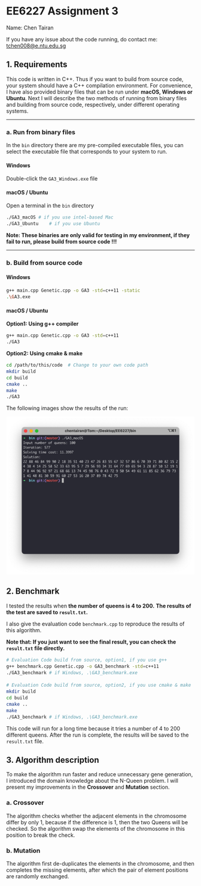 # EE6227 Assignment 3

Name: Chen Tairan

If you have any issue about the code running, do contact me: tchen008@e.ntu.edu.sg

## 1. Requirements

This code is written in C++. Thus if you want to build from source code, your system should have a C++ compilation environment. For convenience, I have also provided binary files that can be run under **macOS, Windows or Ubuntu**. Next I will describe the two methods of running from binary files and building from source code, respectively, under different operating systems.

---

### a. Run from binary files

In the `bin` directory there are my pre-compiled executable files, you can select the executable file that corresponds to your system to run.

#### Windows

Double-click the `GA3_Windows.exe` file

#### macOS / Ubuntu

Open a terminal in the `bin` directory

```bash
./GA3_macOS	# if you use intel-based Mac
./GA3_Ubuntu	# if you use Ubuntu
```

**Note: These binaries are only valid for testing in my environment, if they fail to run, please build from source code !!!**

---

### b. Build from source code

#### Windows

```bash
g++ main.cpp Genetic.cpp -o GA3 -std=c++11 -static
.\GA3.exe
```

#### macOS / Ubuntu

**Option1: Using g++ compiler**

```bash
g++ main.cpp Genetic.cpp -o GA3 -std=c++11
./GA3
```

**Option2: Using cmake & make**

```bash
cd /path/to/this/code  # Change to your own code path
mkdir build
cd build
cmake ..
make
./GA3
```

The following images show the results of the run:

![](demo.jpg)

## 2. Benchmark

I tested the results when **the number of queens is 4 to 200.** **The results of the test are saved to `result.txt`.**

I also give the evaluation code `benchmark.cpp` to reproduce the results of this algorithm.

**Note that: If you just want to see the final result, you can check the `result.txt` file directly.**

```bash
# Evaluation Code build from source, option1, if you use g++
g++ benchmark.cpp Genetic.cpp -o GA3_benchmark -std=c++11
./GA3_benchmark	# if Windows, .\GA3_benchmark.exe

# Evaluation Code build from source, option2, if you use cmake & make
mkdir build
cd build
cmake ..
make
./GA3_benchmark # if Windows, .\GA3_benchmark.exe
```

This code will run for a long time because it tries a number of 4 to 200 different queens. After the run is complete, the results will be saved to the `result.txt` file.

## 3. Algorithm description

To make the algorithm run faster and reduce unnecessary gene generation, I introduced the domain knowledge about the N-Queen problem. I will present my improvements in the **Crossover** and **Mutation** section.

### a. Crossover

The algorithm checks whether the adjacent elements in the chromosome differ by only 1, because if the difference is 1, then the two Queens will be checked. So the algorithm swap the elements of the chromosome in this position to break the check.

### b. Mutation

The algorithm first de-duplicates the elements in the chromosome, and then completes the missing elements, after which the pair of element positions are randomly exchanged.
